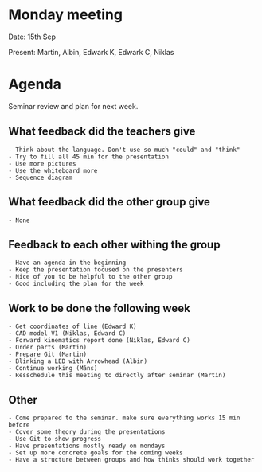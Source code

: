 # Monday meeting
Date: 15th Sep

Present: Martin, Albin, Edwark K, Edwark C, Niklas


# Agenda
Seminar review and plan for next week.

## What feedback did the teachers give
    - Think about the language. Don't use so much "could" and "think"
    - Try to fill all 45 min for the presentation
    - Use more pictures
    - Use the whiteboard more
    - Sequence diagram

## What feedback did the other group give 
    - None
  
## Feedback to each other withing the group
    - Have an agenda in the beginning
    - Keep the presentation focused on the presenters
    - Nice of you to be helpful to the other group
    - Good including the plan for the week

## Work to be done the following week
    - Get coordinates of line (Edward K)
    - CAD model V1 (Niklas, Edward C)
    - Forward kinematics report done (Niklas, Edward C)
    - Order parts (Martin)
    - Prepare Git (Martin)
    - Blinking a LED with Arrowhead (Albin)
    - Continue working (Måns)
    - Resschedule this meeting to directly after seminar (Martin)

## Other 
    - Come prepared to the seminar. make sure everything works 15 min before
    - Cover some theory during the presentations
    - Use Git to show progress
    - Have presentations mostly ready on mondays
    - Set up more concrete goals for the coming weeks
    - Have a structure between groups and how thinks should work together
    
